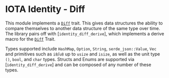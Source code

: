 IOTA Identity - Diff
===

This module implements a [`Diff`](crate::Diff) trait. This gives data structures the ability to compare
themselves to another data structure of the same type over time. The library pairs off with [`identity_diff_derive`], which implements a derive macro for the [`Diff`](crate::Diff) Trait. 

Types supported include `HashMap`, `Option`, `String`,
`serde_json::Value`, `Vec` and primitives such as `i8`/`u8` up to `usize` and `isize`, as well as the unit type `()`, `bool`, and `char` types. Structs and Enums are supported via [`identity_diff_derive`] and can be composed of any number of these types.
